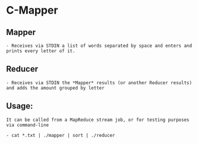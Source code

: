 # C-Mapper

## Mapper
	- Receives via STDIN a list of words separated by space and enters and prints every letter of it.

## Reducer
	- Receives via STDIN the *Mapper* results (or another Reducer results) and adds the amount grouped by letter

## Usage:	
	It can be called from a MapReduce stream job, or for testing purposes via command-line

	- cat *.txt | ./mapper | sort | ./reducer

